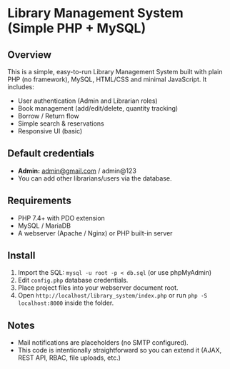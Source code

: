 # Library Management System (Simple PHP + MySQL)

## Overview
This is a simple, easy-to-run Library Management System built with plain PHP (no framework), MySQL, HTML/CSS and minimal JavaScript. It includes:
- User authentication (Admin and Librarian roles)
- Book management (add/edit/delete, quantity tracking)
- Borrow / Return flow
- Simple search & reservations
- Responsive UI (basic)

## Default credentials
- **Admin:** admin@gmail.com / admin@123
- You can add other librarians/users via the database.

## Requirements
- PHP 7.4+ with PDO extension
- MySQL / MariaDB
- A webserver (Apache / Nginx) or PHP built-in server

## Install
1. Import the SQL: `mysql -u root -p < db.sql` (or use phpMyAdmin)
2. Edit `config.php` database credentials.
3. Place project files into your webserver document root.
4. Open `http://localhost/library_system/index.php` or run `php -S localhost:8000` inside the folder.

## Notes
- Mail notifications are placeholders (no SMTP configured).
- This code is intentionally straightforward so you can extend it (AJAX, REST API, RBAC, file uploads, etc.)
